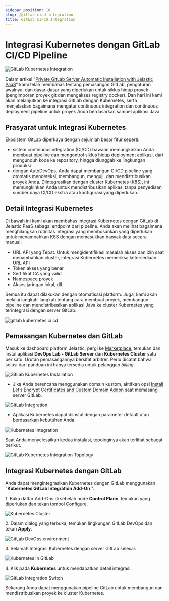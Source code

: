 ```yaml
---
sidebar_position: 10
slug: /gitlab-cicd-integration
title: GitLab CI/CD Integration
---
```

# Integrasi Kubernetes dengan GitLab CI/CD Pipeline

![GitLab Kubernetes Integration](#)

Dalam artikel “[Private GitLab Server Automatic Installation with Jelastic PaaS](<https://www.virtuozzo.com/company/blog/private-gitlab-server-auto-installation/>)” kami telah membahas tentang pemasangan GitLab, pengaturan awalnya, dan dasar-dasar yang diperlukan untuk siklus hidup proyek (pengimporan proyek git dan mengakses registry docker). Dan hari ini kami akan melanjutkan ke integrasi GitLab dengan Kubernetes, serta menjelaskan bagaimana mengatur continuous integration dan continuous deployment pipeline untuk proyek Anda berdasarkan sampel aplikasi Java.

## Prasyarat untuk Integrasi Kubernetes

Ekosistem GitLab diperkaya dengan sejumlah besar fitur seperti:

  * sistem continuous integration (CI/CD) bawaan memungkinkan Anda membuat pipeline dan mengontrol siklus hidup deployment aplikasi, dari mengunduh kode ke repository, hingga diunggah ke lingkungan produksi
  * dengan AutoDevOps, Anda dapat membangun CI/CD pipeline yang otomatis mendeteksi, membangun, menguji, dan mendistribusikan proyek Anda. Diintegrasikan dengan cluster [Kubernetes (K8S)](<https://www.virtuozzo.com/company/blog/kubernetes-cluster-scaling-pay-per-use-hosting/>), ini memungkinkan Anda untuk mendistribusikan aplikasi tanpa penyediaan sumber daya CI/CD ekstra atau konfigurasi yang diperlukan.

## Detail Integrasi Kubernetes

Di bawah ini kami akan membahas integrasi Kubernetes dengan GitLab di Jelastic PaaS sebagai endpoint dari pipeline. Anda akan melihat bagaimana menghilangkan rutinitas integrasi yang membosankan yang diperlukan untuk menambahkan K8S dengan memasukkan banyak data secara manual:

  * URL API yang Tepat. Untuk mengidentifikasi masalah akses dan izin saat menambahkan cluster, integrasi Kubernetes memeriksa ketersediaan URL API
  * Token akses yang benar
  * Sertifikat CA yang valid
  * Namespace proyek
  * Akses jaringan lokal, dll.

Semua itu dapat dilakukan dengan otomatisasi platform. Juga, kami akan melalui langkah-langkah tentang cara membuat proyek, membangun pipeline dan mendistribusikan aplikasi Java ke cluster Kubernetes yang terintegrasi dengan server GitLab.

![gitlab kubernetes ci cd](#)

## Pemasangan Kubernetes dan GitLab

Masuk ke dashboard platform Jelastic, pergi ke [Marketplace](<https://docs.dewacloud.com/docs/marketplace/>), temukan dan instal aplikasi **DevOps Lab - GitLab Server** dan **Kubernetes Cluster** satu per satu. Urutan pemasangannya bersifat arbitrer. Perlu dicatat bahwa solusi dari panduan ini hanya tersedia untuk pelanggan _billing_.

![GitLab Kubernetes Installation](#)

  * Jika Anda berencana menggunakan domain kustom, aktifkan opsi [Install Let’s Encrypt Certificates and Custom Domain Addon](<https://www.virtuozzo.com/company/blog/free-ssl-certificates-with-lets-encrypt/>) saat memasang server GitLab.

![GitLab Integration](#)

  * Aplikasi Kubernetes dapat diinstal dengan parameter default atau berdasarkan kebutuhan Anda.

![Kubernetes Integration](#)

Saat Anda menyelesaikan kedua instalasi, topologinya akan terlihat sebagai berikut.

![GitLab Kubernetes Integration Topology](#)

## Integrasi Kubernetes dengan GitLab

Anda dapat mengintegrasikan Kubernetes dengan GitLab menggunakan "**Kubernetes GitLab Integration Add-On** ".

1\. Buka daftar Add-Ons di sebelah node **Control Plane**, temukan yang diperlukan dan tekan tombol Configure.

![Kubernetes Cluster](#)

2\. Dalam dialog yang terbuka, temukan lingkungan GitLab DevOps dan tekan **Apply**.

![GitLab DevOps environment](#)

3\. Selamat! Integrasi Kubernetes dengan server GitLab selesai.

![Kubernetes in GitLab](#)

4\. Klik pada **Kubernetes** untuk mendapatkan detail integrasi.

![GitLab Integration Switch](#)

Sekarang Anda dapat menggunakan pipeline GitLab untuk membangun dan mendistribusikan proyek ke cluster Kubernetes.

